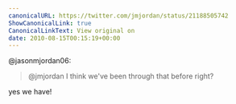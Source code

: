 ```yaml
---
canonicalURL: https://twitter.com/jmjordan/status/21188505742
ShowCanonicalLink: true
CanonicalLinkText: View original on
date: 2010-08-15T00:15:19+00:00
---
```

@jasonmjordan06:

> @jmjordan I think we've been through that before right?

yes we have!